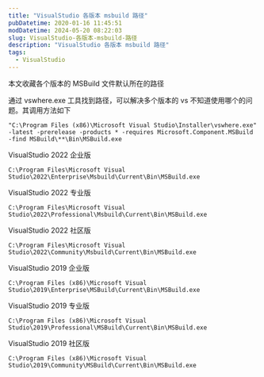 ```yaml
---
title: "VisualStudio 各版本 msbuild 路径"
pubDatetime: 2020-01-16 11:45:51
modDatetime: 2024-05-20 08:22:03
slug: VisualStudio-各版本-msbuild-路径
description: "VisualStudio 各版本 msbuild 路径"
tags:
  - VisualStudio
---
```





本文收藏各个版本的 MSBuild 文件默认所在的路径

<!--more-->


<!-- CreateTime:2020/1/16 19:45:51 -->


通过 vswhere.exe 工具找到路径，可以解决多个版本的 vs 不知道使用哪个的问题。其调用方法如下

```
"C:\Program Files (x86)\Microsoft Visual Studio\Installer\vswhere.exe" -latest -prerelease -products * -requires Microsoft.Component.MSBuild -find MSBuild\**\Bin\MSBuild.exe
```

VisualStudio 2022 企业版

```
C:\Program Files\Microsoft Visual Studio\2022\Enterprise\Msbuild\Current\Bin\MSBuild.exe
```

VisualStudio 2022 专业版

```
C:\Program Files\Microsoft Visual Studio\2022\Professional\Msbuild\Current\Bin\MSBuild.exe
```

VisualStudio 2022 社区版

```
C:\Program Files\Microsoft Visual Studio\2022\Community\Msbuild\Current\Bin\MSBuild.exe
```

VisualStudio 2019 企业版

```
C:\Program Files (x86)\Microsoft Visual Studio\2019\Enterprise\MSBuild\Current\Bin\MSBuild.exe
```

VisualStudio 2019 专业版

```
C:\Program Files (x86)\Microsoft Visual Studio\2019\Professional\MSBuild\Current\Bin\MSBuild.exe
```

VisualStudio 2019 社区版

```
C:\Program Files (x86)\Microsoft Visual Studio\2019\Community\MSBuild\Current\Bin\MSBuild.exe
```


